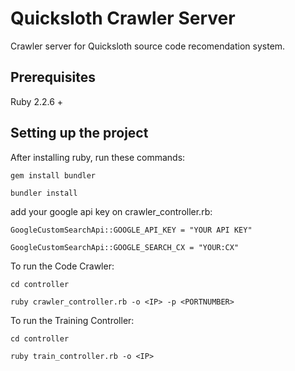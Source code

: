 # Quicksloth Crawler Server
Crawler server for Quicksloth source code recomendation system.

## Prerequisites
Ruby 2.2.6 +

## Setting up the project
After installing ruby, run these commands:

`gem install bundler`

`bundler install`

add your google api key on crawler_controller.rb:

`GoogleCustomSearchApi::GOOGLE_API_KEY = "YOUR API KEY"`

`GoogleCustomSearchApi::GOOGLE_SEARCH_CX = "YOUR:CX"`

To run the Code Crawler:

`cd controller`

`ruby crawler_controller.rb -o <IP> -p <PORTNUMBER>`

To run the Training Controller:

`cd controller`

`ruby train_controller.rb -o <IP>`

